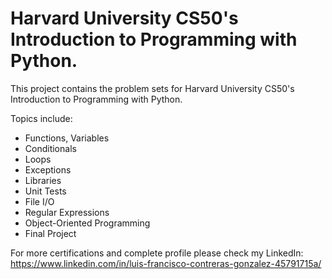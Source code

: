 # Harvard University CS50's Introduction to Programming with Python.

This project contains the problem sets for Harvard University CS50's Introduction to Programming with Python.

Topics include:

- Functions, Variables
- Conditionals
- Loops
- Exceptions
- Libraries
- Unit Tests
- File I/O
- Regular Expressions
- Object-Oriented Programming
- Final Project

For more certifications and complete profile please check my LinkedIn: https://www.linkedin.com/in/luis-francisco-contreras-gonzalez-45791715a/
